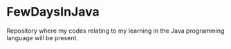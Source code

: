 # FewDaysInJava
Repository where my codes relating to my learning in the Java programming language will be present.
